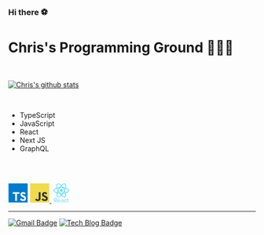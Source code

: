 ### Hi there ⚽️
# Chris's Programming Ground 🧑🏻‍💻


</br>

[![Chris's github stats](https://github-readme-stats.vercel.app/api?username=jaewook-jeong)](https://github.com/anuraghazra/github-readme-stats)

</br>


- TypeScript
- JavaScript
- React
- Next JS
- GraphQL

</br>


  </br>
  
  
 <a href="https://www.typescriptlang.org/" target="_blank"> <img src="https://raw.githubusercontent.com/devicons/devicon/master/icons/typescript/typescript-original.svg" alt="typescript" width="40" height="40"/></a>
<a href="https://developer.mozilla.org/en-US/docs/Web/JavaScript" target="_blank"> <img src="https://raw.githubusercontent.com/devicons/devicon/master/icons/javascript/javascript-original.svg" alt="javascript" width="40" height="40"/> </a> <a href="https://reactjs.org/" target="_blank"> <img src="https://raw.githubusercontent.com/devicons/devicon/master/icons/react/react-original-wordmark.svg" alt="react" width="40" height="40"/> </a>






---

  [![Gmail Badge](https://img.shields.io/badge/Gmail-d14836?style=flat-square&logo=Gmail&logoColor=white&link=mailto:dnrlwo11@gmail.com)](mailto:dnrlwo11@gmail.com) [![Tech Blog Badge](http://img.shields.io/badge/-Tech%20blog-black?style=flat-square&logo=github&link=https://jaewook-jeong.github.io/)](https://jaewook-jeong.github.io/)











<!--
**holim0/holim0** is a ✨ _special_ ✨ repository because its `README.md` (this file) appears on your GitHub profile.

Here are some ideas to get you started:

- 🔭 I’m currently working on ...
- 🌱 I’m currently learning ...
- 👯 I’m looking to collaborate on ...
- 🤔 I’m looking for help with ...
- 💬 Ask me about ...
- 📫 How to reach me: ...
- 😄 Pronouns: ...
- ⚡ Fun fact: ...
-->
